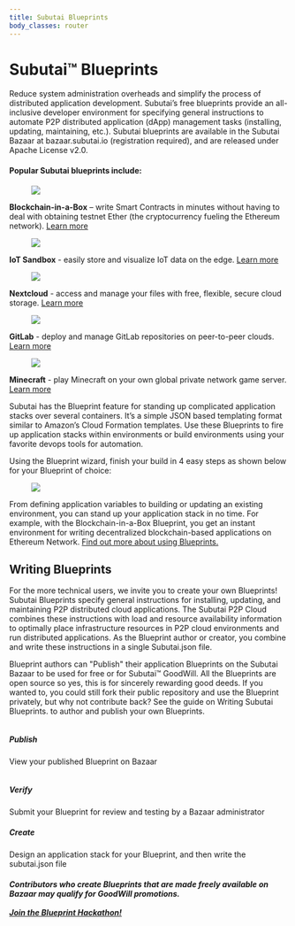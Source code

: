 ```yaml
---
title: Subutai Blueprints
body_classes: router
---
```


<div class="banner" markdown="1">

<h1>Subutai™ Blueprints</h1>
<div class="arrowDown">
<a href="#"><i class="fas fa-chevron-down"></i></a>
</div>

</div>

<div class="smallContainer">
    <div class="textBlock">
        <p>Reduce system administration overheads and simplify the process of distributed application development. Subutai’s free blueprints provide an all-inclusive developer environment for specifying general instructions to automate P2P distributed application (dApp) management tasks (installing, updating, maintaining, etc.). Subutai blueprints are available in the Subutai Bazaar at bazaar.subutai.io (registration required), and are released under Apache License v2.0.</p>
    </div>
    <div class="topicWrap">
        <h4>Popular Subutai blueprints include:</h4>
        <!-- blockchain in a box -->
        <div class="itemRow">
            <figure>
                <img src="../images/blueprint-blockchain-in-a-box.gif">
            </figure>
            <p><b>Blockchain-in-a-Box</b> – write Smart Contracts in minutes without having to deal with obtaining testnet Ether (the cryptocurrency fueling the Ethereum network). <a href="#">Learn more</a></p>
        </div>
        <!-- IoT sandbox -->
        <div class="itemRow">
            <figure>
                <img src="../images/blueprint-iot-sandbox.jpg">
            </figure>
            <p><b>IoT Sandbox</b> - easily store and visualize IoT data on the edge. <a href="#">Learn more</a></p>
        </div>
        <!-- nextcloud -->
        <div class="itemRow">
            <figure>
                <img src="../images/blueprint-nextcloud.png">
            </figure>
            <p><b>Nextcloud</b> - access and manage your files with free, flexible, secure cloud storage. <a href="#">Learn more</a></p>
        </div>
        <!-- gitlab -->
        <div class="itemRow">
            <figure>
                <img src="../images/blueprint-gitlab.png">
            </figure>
            <p><b>GitLab</b> - deploy and manage GitLab repositories on peer-to-peer clouds. <a href="#">Learn more</a></p>
        </div>
        <!-- minecraft -->
        <div class="itemRow">
            <figure>
                <img src="../images/blueprint-minecraft.jpg">
            </figure>
            <p><b>Minecraft</b> - play Minecraft on your own global private network game server. <a href="#">Learn more</a></p>
        </div>
    </div>
</div>

<section class="container">
    <div class="textBlock">
        <p>Subutai has the Blueprint feature for standing up complicated application stacks over several containers. It’s a simple JSON based templating format similar to Amazon’s Cloud Formation templates. Use these Blueprints to fire up application stacks within environments or build environments using your favorite devops tools for automation.</p>
        <p>Using the Blueprint wizard, finish your build in 4 easy steps as shown below for your Blueprint of choice:</p>
    </div>
    <figure class="fullImg">
        <img src="../images/blueprint-wizard.jpg">
    </figure>
    <div class="textBlock">
        <p>From defining application variables to building or updating an existing environment, you can stand up your application stack in no time. For example, with the Blockchain-in-a-Box Blueprint, you get an instant environment for writing decentralized blockchain-based applications on Ethereum Network. <a href="#">Find out more about using Blueprints.<a/></p>
    </div>
</section>
<section class="container">
    <h2>Writing Blueprints</h2>
    <div class="textBlock">
        <p>For the more technical users, we invite you to create your own Blueprints! Subutai Blueprints specify general instructions for installing, updating, and maintaining P2P distributed cloud applications. The Subutai P2P Cloud combines these instructions with load and resource availability information to optimally place infrastructure resources in P2P cloud environments and run distributed applications. As the Blueprint author or creator, you combine and write these instructions in a single Subutai.json file.</p>
        <p>Blueprint authors can "Publish" their application Blueprints on the Subutai Bazaar to be used for free or for Subutai™ GoodWill. All the Blueprints are open source so yes, this is for sincerely rewarding good deeds. If you wanted to, you could still fork their public repository and use the Blueprint privately, but why not contribute back? See the guide on Writing Subutai Blueprints. to author and publish your own Blueprints.</p>
    </div>
    <div id="blueprintsTable">
        <!-- first row -->
        <div class="tableRow">
            <!-- arrow -->
            <div class="curveArrow">
                <img src="../images/arrow-curved.png" alt="">
            </div>
            <h5>Publish</h5>
            <p>View your published Blueprint on Bazaar</p>
        </div>
        <!-- second row -->
        <div class="tableRow">
            <!-- arrow -->
            <div class="curveArrow">
                <img src="../images/arrow-curved.png" alt="">
            </div>
            <h5>Verify</h5>
            <p>Submit your Blueprint for review and testing by a Bazaar administrator</p>
        </div>
        <!-- third row -->
        <div class="tableRow">
            <!-- arrow -->
            <h5>Create</h5>
            <p>Design an application stack for your Blueprint, and then write the subutai.json file</p>
        </div>
    </div>
     <h5>Contributors who create Blueprints that are made freely available on Bazaar may qualify for GoodWill promotions.<br><br><a href="#">Join the Blueprint Hackathon!</a></h5>
<section>
